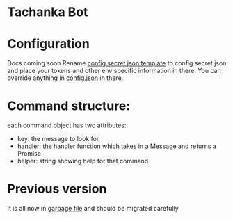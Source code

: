 # Tachanka Bot

# Configuration
Docs coming soon
Rename [config.secret.json.template](./config.secret.json.template) to config.secret.json and place your tokens and other env
specific information in there. You can override anything in [config.json](./config.json) in there.


# Command structure:

each command object has two attributes:

- key: the message to look for
- handler: the handler function which takes in a Message and returns a Promise
- helper: string showing help for that command


# Previous version

It is all now in [garbage file](./garbage.js) and should be migrated carefully